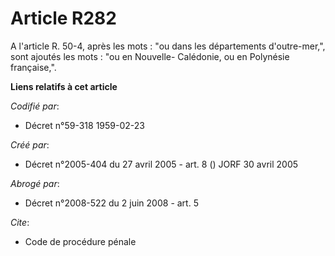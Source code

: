 # Article R282

A l'article R. 50-4, après les mots : "ou dans les départements d'outre-mer,", sont ajoutés les mots : "ou en Nouvelle-
Calédonie, ou en Polynésie française,".

**Liens relatifs à cet article**

_Codifié par_:

  - Décret n°59-318 1959-02-23

_Créé par_:

  - Décret n°2005-404 du 27 avril 2005 - art. 8 () JORF 30 avril 2005

_Abrogé par_:

  - Décret n°2008-522 du 2 juin 2008 - art. 5

_Cite_:

  - Code de procédure pénale
